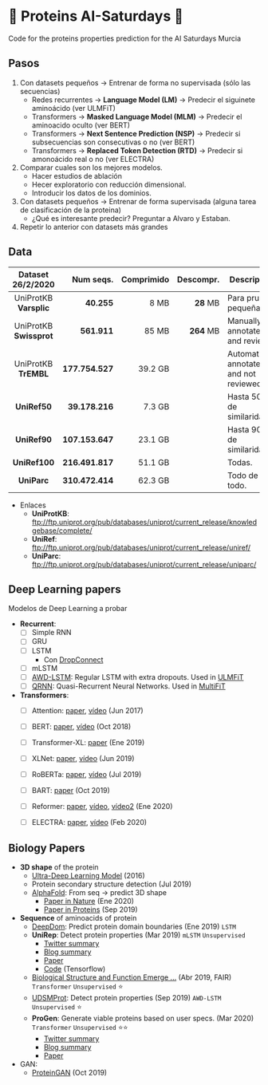# 🧬 Proteins AI-Saturdays 🧬
Code for the proteins properties prediction for the AI Saturdays Murcia

## Pasos

1. Con datasets pequeños -> Entrenar de forma no supervisada (sólo las secuencias)
   - Redes recurrentes -> **Language Model (LM)** -> Predecir el siguinete aminoácido (ver ULMFiT)
   - Transformers -> **Masked Language Model (MLM)** ->  Predecir el aminoacido oculto (ver BERT)
   - Transformers -> **Next Sentence Prediction (NSP)** -> Predecir si subsecuencias son consecutivas o no (ver BERT)
   - Transformers -> **Replaced Token Detection (RTD)** -> Predecir si amonoácido real o no (ver ELECTRA)
2. Comparar cuales son los mejores modelos.
    - Hacer estudios de ablación
    - Hecer exploratorio con reducción dimensional.
    - Introducir los datos de los dominios.
3. Con datasets pequeños -> Entrenar de forma supervisada (alguna tarea de clasificación de la proteina)
    - ¿Qué es interesante predecir? Preguntar a Alvaro y Estaban.
4. Repetir lo anterior con datasets más grandes

## Data

| Dataset 26/2/2020        | Num seqs.       | Comprimido | Descompr.     | Descripción                              |
|:------------------------:|----------------:|-----------:|--------------:|------------------------------------------|
| UniProtKB **Varsplic**   | **40.255**      | 8 MB       | **28** MB     | Para pruebas pequeñas                    |
| UniProtKB **Swissprot**  | **561.911**     | 85 MB      | **264** MB    | Manually annotated and reviewed          |
| UniProtKB **TrEMBL**     | **177.754.527** | 39.2 GB    |               | Automatically annotated and not reviewed |
| **UniRef50**             | **39.178.216**  | 7.3 GB     |               | Hasta 50% de similaridad.                |
| **UniRef90**             | **107.153.647** | 23.1 GB    |               | Hasta 90% de similaridad.                |
| **UniRef100**            | **216.491.817** | 51.1 GB    |               | Todas.                                   |
| **UniParc**              | **310.472.414** | 62.3 GB    |               | Todo de todo.                            |

- Enlaces
  - **UniProtKB**: ftp://ftp.uniprot.org/pub/databases/uniprot/current_release/knowledgebase/complete/
  - **UniRef**: ftp://ftp.uniprot.org/pub/databases/uniprot/current_release/uniref/
  - **UniParc**: ftp://ftp.uniprot.org/pub/databases/uniprot/current_release/uniparc/


## Deep Learning papers
Modelos de Deep Learning a probar

- **Recurrent**:
  - [ ] Simple RNN
  - [ ] GRU
  - [ ] LSTM
    - Con [DropConnect](https://es.coursera.org/lecture/competitive-data-science/hyperparameter-tuning-iii-Hg3xw)
  - [ ] mLSTM
  - [ ] [AWD-LSTM](https://arxiv.org/abs/1708.02182): Regular LSTM with extra dropouts. Used in [ULMFiT](https://arxiv.org/abs/1801.06146)
  - [ ] [QRNN](https://arxiv.org/abs/1611.01576): Quasi-Recurrent Neural Networks. Used in [MultiFiT](https://arxiv.org/abs/1909.04761)
- **Transformers**:
  - [ ] Attention: [paper](https://arxiv.org/abs/1706.03762), [vídeo](https://youtu.be/iDulhoQ2pro) (Jun 2017)
  - [ ] BERT:      [paper](https://arxiv.org/abs/1810.04805), [vídeo](https://youtu.be/-9evrZnBorM) (Oct 2018)
  - [ ] Transformer-XL: [paper](https://arxiv.org/abs/1901.02860)  (Ene 2019)
  - [ ] XLNet:    [paper](https://arxiv.org/abs/1906.08237), [vídeo](https://youtu.be/H5vpBCLo74U) (Jun 2019)
  - [ ] RoBERTa:  [paper](https://arxiv.org/abs/1907.11692), [vídeo](https://youtu.be/-MCYbmU9kfg) (Jul 2019)
  - [ ] BART:     [paper](https://arxiv.org/abs/1910.13461) (Oct 2019)
  - [ ] Reformer: [paper](https://arxiv.org/abs/2001.04451), [vídeo](https://youtu.be/i4H0kjxrias), [vídeo2](https://youtu.be/Kf3x3lqf9cQ) (Ene 2020)
  - [ ] ELECTRA:  [paper](https://openreview.net/pdf?id=r1xMH1BtvB), [vídeo](https://youtu.be/QWu7j1nb_jI) (Feb 2020)
  

## Biology Papers

- **3D shape** of the protein
  - [Ultra-Deep Learning Model](https://arxiv.org/abs/1609.00680) (2016)
  - Protein secondary structure detection (Jul 2019)
  - [AlphaFold](https://deepmind.com/blog/article/AlphaFold-Using-AI-for-scientific-discovery): From seq -> predict 3D shape
    - [Paper in Nature](https://www.nature.com/articles/s41586-019-1923-7.epdf?author_access_token=Z_KaZKDqtKzbE7Wd5HtwI9RgN0jAjWel9jnR3ZoTv0MCcgAwHMgRx9mvLjNQdB2TlQQaa7l420UCtGo8vYQ39gg8lFWR9mAZtvsN_1PrccXfIbc6e-tGSgazNL_XdtQzn1PHfy21qdcxV7Pw-k3htw%3D%3D) (Ene 2020)
    - [Paper in Proteins](https://onlinelibrary.wiley.com/doi/epdf/10.1002/prot.25834) (Sep 2019)
- **Sequence** of aminoacids of protein
  - [DeepDom](https://psb.stanford.edu/psb-online/proceedings/psb19/jiang.pdf): Predict protein domain boundaries (Ene 2019) `LSTM`
  - **UniRep**: Detect protein properties (Mar 2019) `mLSTM` `Unsupervised`
    - [Twitter summary](https://twitter.com/SurgeBiswas/status/1110604004818587648)
    - [Blog summary](https://moalquraishi.wordpress.com/2019/04/01/the-future-of-protein-science-will-not-be-supervised/)
    - [Paper](https://www.biorxiv.org/content/10.1101/589333v1.full.pdf)
    - [Code](https://github.com/churchlab/UniRep) (Tensorflow)
  - [Biological Structure and Function Emerge ...](https://www.biorxiv.org/content/10.1101/622803v1)  (Abr 2019, FAIR) `Transformer` `Unsupervised` ⭐
  - [UDSMProt](https://www.biorxiv.org/content/10.1101/704874v2.full.pdf): Detect protein properties (Sep 2019) `AWD-LSTM` `Unsupervised` ⭐
  - **ProGen**: Generate viable proteins based on user specs. (Mar 2020)  `Transformer` `Unsupervised`  ⭐⭐
    - [Twitter summary](https://twitter.com/RichardSocher/status/1237842037744910336)
    - [Blog summary](https://blog.einstein.ai/progen/)
    - [Paper](https://www.biorxiv.org/content/10.1101/2020.03.07.982272v1)
- GAN:
  - [ProteinGAN](https://www.biorxiv.org/content/10.1101/789719v2) (Oct 2019)
